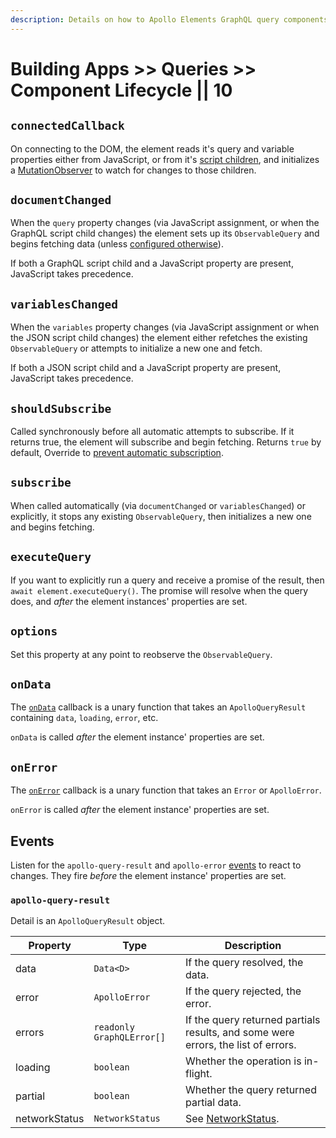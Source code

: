 ```yaml
---
description: Details on how to Apollo Elements GraphQL query components work.
---
```


# Building Apps >> Queries >> Component Lifecycle || 10

## `connectedCallback`
On connecting to the DOM, the element reads it's query and variable properties either from JavaScript, or from it's [script children](/guides/cool-tricks/inline-graphql-scripts/), and initializes a [MutationObserver](https://developer.mozilla.org/en-US/docs/Web/API/MutationObserver) to watch for changes to those children.

## `documentChanged`

When the `query` property changes (via JavaScript assignment, or when the GraphQL script child changes) the element sets up its `ObservableQuery` and begins fetching data (unless [configured otherwise](/guides/building-apps/queries/#preventing-automatic-subscription)).

If both a GraphQL script child and a JavaScript property are present, JavaScript takes precedence.

## `variablesChanged`

When the `variables` property changes (via JavaScript assignment or when the JSON script child changes) the element either refetches the existing `ObservableQuery` or attempts to initialize a new one and fetch.

If both a JSON script child and a JavaScript property are present, JavaScript takes precedence.

## `shouldSubscribe`

Called synchronously before all automatic attempts to subscribe. If it returns true, the element will subscribe and begin fetching. Returns `true` by default, Override to [prevent automatic subscription](../#preventing-automatic-subscription).

## `subscribe`

When called automatically (via `documentChanged` or `variablesChanged`) or explicitly, it stops any existing `ObservableQuery`, then initializes a new one and begins fetching.

## `executeQuery`

If you want to explicitly run a query and receive a promise of the result, then `await element.executeQuery()`. The promise will resolve when the query does, and *after* the element instances' properties are set.

## `options`

Set this property at any point to reobserve the `ObservableQuery`.

## `onData`

The [`onData`](/api/interfaces/query/#ondata) callback is a unary function that takes an `ApolloQueryResult` containing `data`, `loading`, `error`, etc.

`onData` is called *after* the element instance' properties are set.

## `onError`

The [`onError`](/api/interfaces/query/#onerror) callback is a unary function that takes an `Error` or `ApolloError`.

`onError` is called *after* the element instance' properties are set.

## Events

Listen for the `apollo-query-result` and `apollo-error` [events](/api/interfaces/query/#events) to react to changes. They fire *before* the element instance' properties are set.

### `apollo-query-result`
Detail is an `ApolloQueryResult` object.

| Property | Type | Description |
| -------- | ---- | ----------- |
| data | `Data<D>` | If the query resolved, the data. |
| error | `ApolloError` | If the query rejected, the error. |
| errors | `readonly GraphQLError[]` | If the query returned partials results, and some were errors, the list of errors. |
| loading | `boolean` | Whether the operation is in-flight. |
| partial | `boolean` | Whether the query returned partial data. |
| networkStatus | `NetworkStatus` | See [NetworkStatus](/api/interfaces/query/#networkstatus). |
